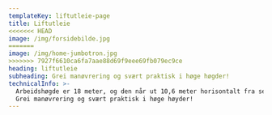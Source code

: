 ```yaml
---
templateKey: liftutleie-page
title: Liftutleie
<<<<<<< HEAD
image: /img/forsidebilde.jpg
=======
image: /img/home-jumbotron.jpg
>>>>>>> 7927f6610ca6fa7aae88d69f9eee69fb079ec9ce
heading: liftutleie
subheading: Grei manøvrering og svært praktisk i høge høgder!
technicalInfo: >-
  Arbeidshøgde er 18 meter, og den når ut 10,6 meter horisontalt fra sentrum.
  Grei manøvrering og svært praktisk i høge høyder!
---
```


